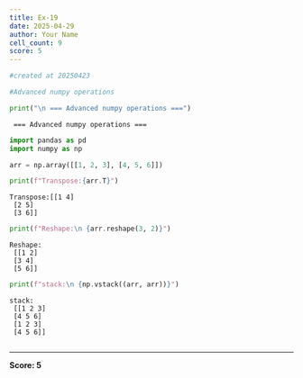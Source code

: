 ```yaml
---
title: Ex-19
date: 2025-04-29
author: Your Name
cell_count: 9
score: 5
---
```


```python
#created at 20250423
```


```python
#Advanced numpy operations
```


```python
print("\n === Advanced numpy operations ===")
```

    
     === Advanced numpy operations ===



```python
import pandas as pd
import numpy as np
```


```python
arr = np.array([[1, 2, 3], [4, 5, 6]])
```


```python
print(f"Transpose:{arr.T}")
```

    Transpose:[[1 4]
     [2 5]
     [3 6]]



```python
print(f"Reshape:\n {arr.reshape(3, 2)}")
```

    Reshape:
     [[1 2]
     [3 4]
     [5 6]]



```python
print(f"stack:\n {np.vstack((arr, arr))}")
```

    stack:
     [[1 2 3]
     [4 5 6]
     [1 2 3]
     [4 5 6]]



```python

```


---
**Score: 5**